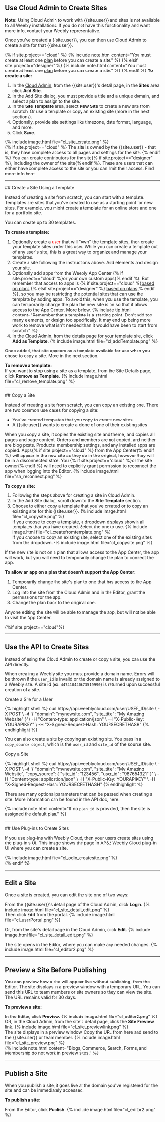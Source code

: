 ## Use Cloud Admin to Create Sites

<div markdown="span" class="alert alert-info" role="alert"><i class="fa fa-info-circle"></i> <b>Note:</b> Using Cloud Admin to work with {{site.user}} and sites is not available to all Weebly installations. If you do not have this functionality and want more info, contact your Weebly representative.</div>


Once you've created a {{site.user}}, you can then use Cloud Admin to create a site for that {{site.user}}.
<!--TODO: add link -->
{% if site.project=="cloud" %}
{% include note.html content="You must create at least one [plan](cl_gs_plans.html) before you can create a site." %}
{% elsif site.project=="designer" %}
{% include note.html content="You must create at least one [plan](ds_gs_plans.html) before you can create a site." %}
{% endif %}
**To create a site:**
1. In the [Cloud Admin](https://weeblycloud.com/admin), from the {{site.user}}'s detail page, in the **Sites** area click **Add Site**.
2. In the Add Site dialog, you must provide a title and a unique domain, and select a plan to assign to the site.
3. In the **Site Template** area, select **New Site** to create a new site from scratch. Or use a template or copy an existing site (more in the next sections).
3. Optionally, provide site settings like timezone, date format, language, and more.
4. Click **Save**.

{% include image.html file="cl_site_create.png" %}<br>
{% if site.project=="cloud" %}
​The site is owned by the {{site.user}} - that is, they have complete access to all pages and settings for the site.
{% endif %}
You can create contributors for the site{% if site.project=="designer" %}, including the owner of the site{% endif %}. These are users that can either have complete access to the site or you can limit their access. Find more info here.
<!--TODO: Add link -->
<hr>
## Create a Site Using a Template

Instead of creating a site from scratch, you can start with a template. Templates are sites that you've created to use as a starting point for new sites. For example, you might create a template for an online store and one for a portfolio site.

You can create up to 30 templates.

**To create a template:**
<!--TODO: Find out how this works w/Designers who don't really have users. Would it be a team memeber? Add links to create user/team member -->
1. Optionally create a <span style="color: red">user</span> that will "own" the template sites, then create your template sites under this user. While you can create a template out of any user's site, this is a great way to organize and manage your templates.
2. Create a site following the instructions above. Add elements and design your site.
3. Optionally add apps from the Weebly App Center {% if site.project=="cloud" %}or your own custom apps{% endif %}. But remember that access to apps is {% if site.project=="cloud" %}[based on plans](cl_gs_plans) {% elsif site.project=="designer" %} [based on plans](ds_gs_plans){% endif %}, so you may be restricting the potential sites that can use the template by adding apps. To avoid this, when you use the template, you can temporarily change the plan the new site is on so that it allows access to the App Center. More below.
   {% include tip.html content="Remember that a template is a starting point. Don't add too many elements, or design too specifically. It may end up being more work to remove what isn't needed than it would have been to start from scratch." %}
4. In the Cloud Admin, from the details page for your template site, click **Add as Template**.
   {% include image.html file="cl_addTemplate.png" %}<br>

Once added, that site appears as a template available for use when you chose to copy a site. More in the next section.

**To remove a template:**<br>
If you want to stop using a site as a template, from the Site Details page, click **Remove as Template**.
{% include image.html file="cl_remove_template.png" %}<br>

<hr>
## Copy a Site

Instead of creating a site from scratch, you can copy an existing one. There are two common use cases for copying a site:
* You've created templates that you copy to create new sites
* A {{site.user}} wants to create a clone of one of their existing sites

When you copy a site, it copies the existing site and theme, and copies all pages and page content. Orders and members are not copied, and neither are blog posts. Products, membership settings, and any installed apps are copied. Apps{% if site.project=="cloud" %} from the App Center{% endif %} will appear in the new site as they do in the original, however they will be in a disconnected state. You {% if site.project=="cloud" %}or the site owner{% endif %} will need to explicitly grant permission to reconnect the app when logging into the Editor.
{% include image.html file="sh_reconnect.png" %}
​

**To copy a site:**

1. Following the steps above for creating a site in Cloud Admin.
2. In the Add Site dialog, scroll down to the **Site Template** section.
3. Choose to either copy a template that you've created or to copy an existing site for this {{site.user}}.
   {% include image.html file="cl_copysite.png" %}<br>
   If you choose to copy a template, a dropdown displays showin all templates that you have created. Select the one to use.
   {% include image.html file="cl_createfromtemplate.png" %}<br>
   If you choose to copy an existing site, select one of the existing sites from the dropdown.
   {% include image.html file="cl_copysite.png" %}<br>

If the new site is not on a plan that allows access to the App Center, the app will work, but you will need to temporarily change the plan to connect the app.

**To allow an app on a plan that doesn't support the App Center:**
1. Temporarily change the site's plan to one that has access to the App Center.
2. Log into the site from the Cloud Admin and in the Editor, grant the permissions for the app.
3. Change the plan back to the original one.

Anyone editing the site will be able to manage the app, but will not be able to visit the App Center.

{%if site.project=="cloud"%}
<hr>

## Use the API to Create Sites

Instead of using the Cloud Admin to create or copy a site, you can use the API directly.

When creating a Weebly site you must provide a domain name. Errors will be thrown if the `user_id` is invalid or the domain name is already assigned to a Weebly site. A site id (ex. `447410440673519990`) is returned upon successful creation of a site. ​

<p class="codeTitle">Create a Site for a User</p>
{% highlight shell %}
curl https://api.weeblycloud.com/user/USER_ID/site \
  -X POST \
  -d '{
        "domain": "mynewsite.com",
        "site_title": "My Amazing Website"
}' \
  -H "Content-type: application/json" \
  -H "X-Public-Key: YOURAPIKEY" \
  -H "X-Signed-Request-Hash: YOURSECRETHASH"
{% endhighlight %}

You can also create a site by copying an existing site. You pass in a `copy_source object`, which is the `user_id` and `site_id` of the source site.
<p class="codeTitle">Copy a Site</p>
{% highlight shell %}
curl https://api.weeblycloud.com/user/USER_ID/site \
  -X POST \
  -d '{
        "domain": "mynewsite.com",
        "site_title": "My Amazing Website",
        "copy_source": {
          "site_id": "123456",
          "user_id": "987654321"
}' \
  -H "Content-type: application/json" \
  -H "X-Public-Key: YOURAPIKEY" \
  -H "X-Signed-Request-Hash: YOURSECRETHASH"
{% endhighlight %}

There are many optional parameters that can be passed when creating a site. More information can be found in the API doc, here.
<!-- TODO: Add link -->
{% include note.html content="If no `plan_id` is provided, then the site is assigned the default plan." %}

<hr>
## Use Plug-ins to Create Sites

If you use plug-ins with Weebly Cloud, then your users create sites using the plug-in's UI. This image shows the page in APS2 Weebly Cloud plug-in UI where you can create a site.
<!-- TODO: add link to plugins -->
{% include image.html file="cl_odin_createsite.png" %}<br>
{% endif %}

<hr>

## Edit a Site

Once a site is created, you can edit the site one of two ways:

From the {{site.user}}'s detail page of the Cloud Admin, click **Login**.
{% include image.html file="cl_site_detail_edit.png" %}<br>
Then click **Edit** from the portal.
{% include image.html file="cl_userPortal.png" %}<br>

Or, from the site's detail page in the Cloud Admin, click **Edit**.
{% include image.html file="cl_site_detail_edit.png" %}<br>

​The site opens in the Editor, where you can make any needed changes.
{% include image.html file="cl_editor2.png" %}<br>

<hr>

## Preview a Site Before Publishing

You can preview how a site will appear live without publishing, from the Editor. The site displays in a preview window with a temporary URL. You can send this URL to team members or site owners so they can view the site. The URL remains valid for 30 days.

**To preview a site:**

In the Editor, click **Preview**.
{% include image.html file="cl_editor2.png" %}<br>
OR, in the Cloud Admin, from the site's detail page, click the **Site Preview** link.
{% include image.html file="cl_site_previewlink.png" %}<br>
The site displays in a preview window. Copy the URL from here and send to the {{site.user}} or team member.
{% include image.html file="cl_site_preview.png" %}<br>
{% include note.html content="Blogs, Commerce, Search, Forms, and Membership do not work in preview sites." %}

<hr>

## Publish a Site

When you publish a site, it goes live at the domain you've registered for the site and can be immediately accessed.

**To publish a site:**

From the Editor, click **Publish**.
{% include image.html file="cl_editor2.png" %}<br>

